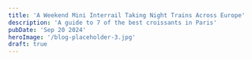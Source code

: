 ```yaml
---
title: 'A Weekend Mini Interrail Taking Night Trains Across Europe'
description: 'A guide to 7 of the best croissants in Paris'
pubDate: 'Sep 20 2024'
heroImage: '/blog-placeholder-3.jpg'
draft: true
---
```

